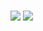 <div align=center><img style="border-radius:60px 60px 60px 0;" src="https://github.com/Jon-Millent/getBilibili.Net/blob/master/logo.png?raw=true" ></div>

[![](https://img.shields.io/badge/license-MIT-green.svg)]()
[![](https://img.shields.io/badge/download-330KB-brightgreen.svg)](https://www.baidu.com)
